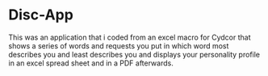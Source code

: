 # Disc-App
This was an application that i coded from an excel macro for Cydcor that shows a series of words and requests you put in which word most describes you and least describes you and displays your personality profile in an excel spread sheet and in a PDF afterwards.
